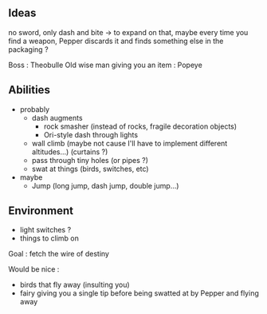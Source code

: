 ﻿## Ideas

no sword, only dash and bite
-> to expand on that, maybe every time you find a weapon, Pepper discards it and finds something else in the packaging ?

Boss : Theobulle
Old wise man giving you an item : Popeye

## Abilities
- probably
  - dash augments
    - rock smasher (instead of rocks, fragile decoration objects)
    - Ori-style dash through lights
  - wall climb (maybe not cause I'll have to implement different altitudes...) (curtains ?)
  - pass through tiny holes (or pipes ?)
  - swat at things (birds, switches, etc)
- maybe
  - Jump (long jump, dash jump, double jump...)

## Environment
- light switches ?
- things to climb on

Goal : fetch the wire of destiny

Would be nice :
- birds that fly away (insulting you)
- fairy giving you a single tip before being swatted at by Pepper and flying away